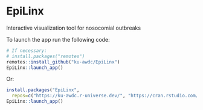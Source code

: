 # EpiLinx

Interactive visualization tool for nosocomial outbreaks

To launch the app run the following code:

```r
# If necessary:
# install.packages("remotes")
remotes::install_github("ku-awdc/EpiLinx")
EpiLinx::launch_app()
```

Or:

```r
install.packages("EpiLinx",
  repos=c("https://ku-awdc.r-universe.dev/", "https://cran.rstudio.com/"))
EpiLinx::launch_app()
```

